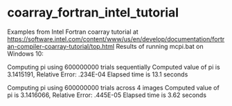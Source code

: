 # coarray_fortran_intel_tutorial
Examples from Intel Fortran coarray tutorial at https://software.intel.com/content/www/us/en/develop/documentation/fortran-compiler-coarray-tutorial/top.html
Results of running mcpi.bat on Windows 10:

Computing pi using 600000000 trials sequentially
Computed value of pi is 3.1415191, Relative Error: .234E-04
Elapsed time is 13.1 seconds

Computing pi using 600000000 trials across 4 images
Computed value of pi is 3.1416066, Relative Error: .445E-05
Elapsed time is 3.62 seconds
